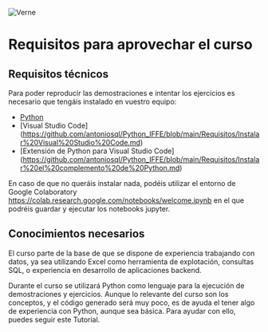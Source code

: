 ![Verne](https://www.vernegroup.com/wp-content/uploads/2021/08/Image-1-1-1.png)

# Requisitos para aprovechar el curso

## Requisitos técnicos
Para poder reproducir las demostraciones e intentar los ejercicios es necesario que tengáis instalado en vuestro equipo:

- [Python](https://github.com/antoniosql/Python_IFFE/blob/main/Requisitos/Instalar%20Python.md)
- [Visual Studio Code] (https://github.com/antoniosql/Python_IFFE/blob/main/Requisitos/Instalar%20Visual%20Studio%20Code.md)
- [Extensión de Python para Visual Studio Code] (https://github.com/antoniosql/Python_IFFE/blob/main/Requisitos/Instalar%20el%20complemento%20de%20Python.md)

En caso de que no queráis instalar nada, podéis utilizar el entorno de Google Colaboratory https://colab.research.google.com/notebooks/welcome.ipynb en el que podréis guardar y ejecutar los notebooks jupyter. 

## Conocimientos necesarios

El curso parte de la base de que se dispone de experiencia trabajando con datos, ya sea utilizando Excel como herramienta de explotación, consultas SQL, o experiencia en desarrollo de aplicaciones backend. 

Durante el curso se utilizará Python como lenguaje para la ejecución de demostraciones y ejercicios. Aunque lo relevante del curso son los conceptos, y el código generado será muy poco, es de ayuda el tener algo de experiencia con Python, aunque sea básica. Para ayudar con ello, puedes seguir este Tutorial. 
